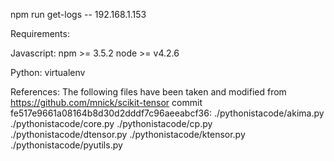 npm run get-logs -- 192.168.1.153

Requirements:

Javascript:
npm >= 3.5.2
node >= v4.2.6

Python:
virtualenv


References:
The following files have been taken and modified from https://github.com/mnick/scikit-tensor commit fe517e9661a08164b8d30d2dddf7c96aeeabcf36:
./pythonistacode/akima.py
./pythonistacode/core.py
./pythonistacode/cp.py
./pythonistacode/dtensor.py
./pythonistacode/ktensor.py
./pythonistacode/pyutils.py